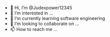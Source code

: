 - 👋 Hi, I’m @Judexpower12345
- 👀 I’m interested in ...
- 🌱 I’m currently learning software engineering 
- 💞️ I’m looking to collaborate on ...
- 📫 How to reach me ...

<!---
Judexpower12345/Judexpower12345 is a ✨ special ✨ repository because its `README.md` (this file) appears on your GitHub profile.
You can click the Preview link to take a look at your changes.
---
